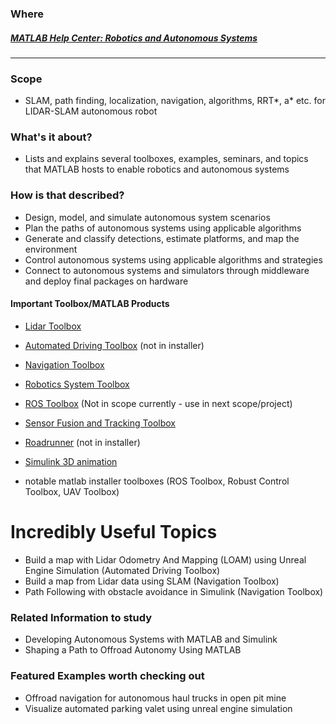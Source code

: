 ### Where <p>

##### [MATLAB Help Center: Robotics and Autonomous Systems](https://www.mathworks.com/help/overview/robotics-and-autonomous-systems.html)
---
### Scope
* SLAM, path finding, localization, navigation, algorithms, RRT*, a* etc. for LIDAR-SLAM autonomous robot

### What's it about?
* Lists and explains several toolboxes, examples, seminars, and topics that MATLAB hosts to enable robotics and autonomous systems

### How is that described?
* Design, model, and simulate autonomous system scenarios
* Plan the paths of autonomous systems using applicable algorithms
* Generate and classify detections, estimate platforms, and map the environment
* Control autonomous systems using applicable algorithms and strategies
* Connect to autonomous systems and simulators through middleware and deploy final packages on hardware

#### Important Toolbox/MATLAB Products
* [Lidar Toolbox](https://www.mathworks.com/help/lidar/index.html)
* [Automated Driving Toolbox](https://www.mathworks.com/help/driving/index.html?s_tid=hc_product_card) (not in installer)
* [Navigation Toolbox](https://www.mathworks.com/help/nav/index.html?s_tid=hc_product_card)
* [Robotics System Toolbox](https://www.mathworks.com/help/robotics/index.html?s_tid=hc_product_card)
* [ROS Toolbox](https://www.mathworks.com/help/ros/index.html?s_tid=hc_product_card) (Not in scope currently - use in next scope/project)
* [Sensor Fusion and Tracking Toolbox](https://www.mathworks.com/help/fusion/index.html?s_tid=hc_product_card)
* [Roadrunner](https://www.mathworks.com/help/roadrunner/index.html?s_tid=hc_product_card) (not in installer)
* [Simulink 3D animation](https://www.mathworks.com/help/sl3d/index.html?s_tid=hc_product_card)

* notable matlab installer toolboxes (ROS Toolbox, Robust Control Toolbox, UAV Toolbox) 

# Incredibly Useful Topics
* Build a map with Lidar Odometry And Mapping (LOAM) using Unreal Engine Simulation (Automated Driving Toolbox)
* Build a map from Lidar data using SLAM (Navigation Toolbox)
* Path Following with obstacle avoidance in Simulink (Navigation Toolbox)
 
### Related Information to study
* Developing Autonomous Systems with MATLAB and Simulink
* Shaping a Path to Offroad Autonomy Using MATLAB

### Featured Examples worth checking out
* Offroad navigation for autonomous haul trucks in open pit mine
* Visualize automated parking valet using unreal engine simulation
